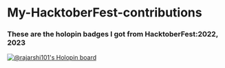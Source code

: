 # My-HacktoberFest-contributions
### These are the holopin badges I got from HacktoberFest:2022, 2023
[![@rajarshi101's Holopin board](https://holopin.me/rajarshi101)](https://holopin.io/@rajarshi101)
